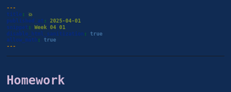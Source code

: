 ```yaml
---
title: 💥
published_at: 2025-04-01
snippet: Week 04 01
disable_html_sanitization: true
allow_math: true
---
```


<style>
  @import url('https://fonts.googleapis.com/css2?family=Cutive+Mono&display=swap');

h1, h3, h4, p, pre, ul, li {
  font-family: "Cutive Mono", monospace;
  font-weight: 700;
  font-style: normal;
  color:#CEB5D4;

}

 .text-gray-500, .markdown-body blockquote {color:#E872B0}
 .markdown-body {background-color:#102B53;}
  html {background-color:#102B53;}
  h1 {; font-weight: 800;}
  p, pre, ul {color:#7D9FC0;}
  .markdown-body a {color:#4E7AB1; text-decoration:underline;}
</style>

---

# Homework

<canvas id="glitch_self_portrait"></canvas>

<script type="module">

   const cnv = document.getElementById (`glitch_self_portrait`)
   cnv.width = cnv.parentNode.scrollWidth
   cnv.height = cnv.width
   cnv.style.backgroundColor = `pink`

   const ctx = cnv.getContext (`2d`)


   let img_data;

   const draw = i => ctx.drawImage (i, 0, 0, cnv.width, cnv.height)

   const img = new Image ()
   img.onload = () => {
      cnv.height = cnv.width * (img.height / img.width)
      draw (img)
      //img_data = cnv.toDataURL ("image/jpeg")
   }
   img.src = `/W04/selfie.jpeg`

   // random integer 
   const rand_int = max => Math.floor (Math.random () * max)

   cnv.onmouseover = e => {
      add_glitch ()
      
   }

   const glitchify = (data, chunk_max, repeats) => {
      // creating a random size
      const chunk_size = rand_int (chunk_max / 4) * 8
      //getting a random index
      const i = rand_int (data.length - 24 - chunk_size) + 24
      // front = data array contents from 0 to i
      const front = data.slice (0, i)
      // back = data array contetnts from i + chunk to end of data length
      const back = data.slice (i + chunk_size, data.length)
      // result = front + back 
      const result = front + back

      return
      //repeats == 0 ? result : glitchify (result, chunk_max, repeats - 1)
   }

   const glitch_arr = []

   const add_glitch = () => {
      const i = new Image ()
      i.onload = () => {
         glitch_arr.push (i)
         if (glitch_arr.length < 12) add_glitch ()
         else draw_frame ()
      }
      i.src = glitchify (img_data, 96, 6)
   }

   // let is_glitching = false
   // let glitch_i = 0

   // const draw_frame = () => {
   //    if (is_glitching) draw (glitch_arr[glitch_i])
   //    else draw (img)

   //    const prob = is_glitching ? 0.1 : 0.02
   //    if (Math.random () < prob) {
   //       glitch_i = rand_int (glitch_arr.length)
   //       is_glitching = !is_glitching
   //    }

   //    requestAnimationFrame (draw_frame)
   // }

   

</script>
